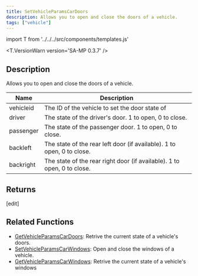 ```yaml
---
title: SetVehicleParamsCarDoors
description: Allows you to open and close the doors of a vehicle.
tags: ["vehicle"]
---
```


import T from '../../../src/components/templates.js'

<T.VersionWarn version='SA-MP 0.3.7' />

## Description

Allows you to open and close the doors of a vehicle.

| Name      | Description                                                             |
| --------- | ----------------------------------------------------------------------- |
| vehicleid | The ID of the vehicle to set the door state of                          |
| driver    | The state of the driver's door. 1 to open, 0 to close.                  |
| passenger | The state of the passenger door. 1 to open, 0 to close.                 |
| backleft  | The state of the rear left door (if available). 1 to open, 0 to close.  |
| backright | The state of the rear right door (if available). 1 to open, 0 to close. |

## Returns

[edit]

## Related Functions

- [GetVehicleParamsCarDoors](GetVehicleParamsCarDoors.md): Retrive the current state of a vehicle's doors.
- [SetVehicleParamsCarWindows](SetVehicleParamsCarWindows.md): Open and close the windows of a vehicle.
- [GetVehicleParamsCarWindows](GetVehicleParamsCarWindows.md): Retrive the current state of a vehicle's windows
